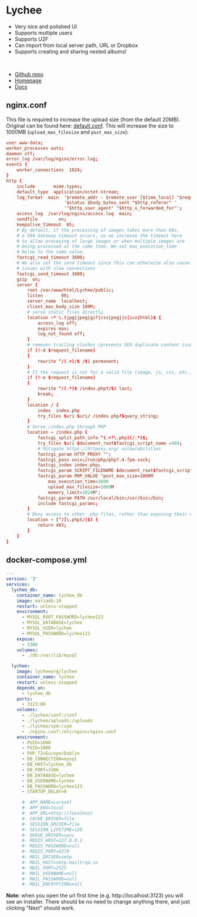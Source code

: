 # Lychee

- Very nice and polished UI
- Supports multiple users
- Supports U2F
- Can import from local server path, URL or Dropbox
- Supports creating and sharing nested albums!

<br>

- [Github repo](https://github.com/LycheeOrg/Lychee)
- [Homepage](https://lycheeorg.github.io/)
- [Docs](https://lycheeorg.github.io/docs/docker.html)


## nginx.conf
This file is required to increase the upload size (from the default 20MB).
Original can be found here: [default.conf](https://github.com/LycheeOrg/Lychee-Docker/blob/master/default.conf).
This will increase the size to 1000MB (`upload_max_filesize` and `post_max_size`):

```conf
user www-data;
worker_processes auto;
daemon off;
error_log /var/log/nginx/error.log;
events {
    worker_connections  1024;
}
http {
    include       mime.types;
    default_type  application/octet-stream;
    log_format  main  '$remote_addr - $remote_user [$time_local] "$request" '
                      '$status $body_bytes_sent "$http_referer" '
                      '"$http_user_agent" "$http_x_forwarded_for"';
    access_log  /var/log/nginx/access.log  main;
    sendfile        on;
    keepalive_timeout  65;
    # By default, if the processing of images takes more than 60s,
    # a 504 Gateway timeout occurs, so we increase the timeout here
    # to allow procesing of large images or when multiple images are
    # being processed at the same time. We set max_execution_time
    # below to the same value.
    fastcgi_read_timeout 3600;
    # We also set the send timeout since this can otherwise also cause
    # issues with slow connections
    fastcgi_send_timeout 3600;
    gzip  on;
    server {
        root /var/www/html/Lychee/public;
        listen       80;
        server_name  localhost;
        client_max_body_size 100M;
        # serve static files directly
        location ~* \.(jpg|jpeg|gif|css|png|js|ico|html)$ {
            access_log off;
            expires max;
            log_not_found off;
        }
        # removes trailing slashes (prevents SEO duplicate content issues)
        if (!-d $request_filename)
        {
            rewrite ^/(.+)/$ /$1 permanent;
        }
        # If the request is not for a valid file (image, js, css, etc.), send to bootstrap
        if (!-e $request_filename)
        {
            rewrite ^/(.*)$ /index.php?/$1 last;
            break;
        }
        location / {
            index  index.php
            try_files $uri $uri/ /index.php?$query_string;
        }
        # Serve /index.php through PHP
        location = /index.php {
            fastcgi_split_path_info ^(.+?\.php)(/.*)$;
            try_files $uri $document_root$fastcgi_script_name =404;
            # Mitigate https://httpoxy.org/ vulnerabilities
            fastcgi_param HTTP_PROXY "";
            fastcgi_pass unix:/run/php/php7.4-fpm.sock;
            fastcgi_index index.php;
            fastcgi_param SCRIPT_FILENAME $document_root$fastcgi_script_name;
            fastcgi_param PHP_VALUE "post_max_size=1000M
                max_execution_time=3600
                upload_max_filesize=1000M
                memory_limit=1024M";
            fastcgi_param PATH /usr/local/bin:/usr/bin:/bin;
            include fastcgi_params;
        }
        # Deny access to other .php files, rather than exposing their contents
        location ~ [^/]\.php(/|$) {
            return 403;
        }
    }
}
```


## docker-compose.yml
```yml
---
version: '3'
services:
  lychee_db:
    container_name: lychee_db
    image: mariadb:10
    restart: unless-stopped
    environment:
      - MYSQL_ROOT_PASSWORD=lychee123
      - MYSQL_DATABASE=lychee
      - MYSQL_USER=lychee
      - MYSQL_PASSWORD=lychee123
    expose:
      - 3306
    volumes:
      - ./db:/var/lib/mysql

  lychee:
    image: lycheeorg/lychee
    container_name: lychee
    restart: unless-stopped
    depends_on:
      - lychee_db
    ports:
      - 3123:80
    volumes:
      - ./lychee/conf:/conf
      - ./lychee/uploads:/uploads
      - ./lychee/sym:/sym
      - ./nginx.conf:/etc/nginx/nginx.conf
    environment:
      - PUID=1000
      - PGID=1000
      - PHP_TZ=Europe/Dublin
      - DB_CONNECTION=mysql
      - DB_HOST=lychee_db
      - DB_PORT=3306
      - DB_DATABASE=lychee
      - DB_USERNAME=lychee
      - DB_PASSWORD=lychee123
      - STARTUP_DELAY=0

      #- APP_NAME=Laravel
      #- APP_ENV=local
      #- APP_URL=http://localhost
      #- CACHE_DRIVER=file
      #- SESSION_DRIVER=file
      #- SESSION_LIFETIME=120
      #- QUEUE_DRIVER=sync
      #- REDIS_HOST=127.0.0.1
      #- REDIS_PASSWORD=null
      #- REDIS_PORT=6379
      #- MAIL_DRIVER=smtp
      #- MAIL_HOST=smtp.mailtrap.io
      #- MAIL_PORT=2525
      #- MAIL_USERNAME=null
      #- MAIL_PASSWORD=null
      #- MAIL_ENCRYPTION=null
```

**Note:** when you open the url first time (e.g. http://localhost:3123) you will see an installer. There should be no need to change anything there, and just clicking "Next" should work.
